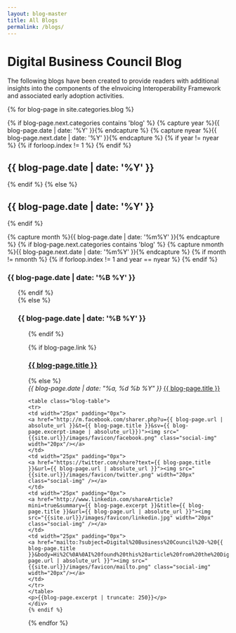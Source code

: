 ```yaml
---
layout: blog-master
title: All Blogs
permalink: /blogs/
---
```


# Digital Business Council Blog

The following blogs have been created to provide readers with additional insights into the components of the eInvoicing Interoperability Framework and associated early adoption activities.

<div>
  {% for blog-page in site.categories.blog  %}


  {% if blog-page.next.categories contains 'blog' %}
   {% capture year %}{{ blog-page.date | date: '%Y' }}{% endcapture %}
    {% capture nyear %}{{ blog-page.next.date | date: '%Y' }}{% endcapture %}
    {% if year != nyear %}
      {% if forloop.index != 1 %}
        </ul>
      {% endif %}  
      <h2><a name="#{{ blog-page.date | date: '%Y' }}">{{ blog-page.date | date: '%Y' }}</a></h2>
     {% endif %}
  {% else %}
  <h2><a name="#{{ blog-page.date | date: '%Y' }}">{{ blog-page.date | date: '%Y' }}</a></h2>
  {% endif %}

  {% capture month %}{{ blog-page.date | date: '%m%Y' }}{% endcapture %}
  {% if blog-page.next.categories contains 'blog' %}
    {% capture nmonth %}{{ blog-page.next.date | date: '%m%Y' }}{% endcapture %}
    {% if month != nmonth %}
      {% if forloop.index != 1 and year == nyear %}
        </ul>
      {% endif %}
      <h3><a name="#{{ blog-page.date | date: '%B %Y'  }}">{{ blog-page.date | date: '%B %Y' }}</a></h3><ul>
     {% endif %}  
  {% else %}
  <h3><a name="#{{ blog-page.date | date: '%B %Y'  }}">{{ blog-page.date | date: '%B %Y' }}</a></h3><ul>
  {% endif %}

{% if blog-page.link %}
    <h3 class="link-post">
    <a href="{{ site.baseurl }}{{ post.url }}" title="{{ blog-page.title }}">{{ blog-page.title }}</a>
    <a href="{{ blog-page.link }}" target="_blank" title="{{ blog-page.title }}"><i class="fa fa-link"></i></a></h3>
{% else %}
    <div class="blog-excerpt">
        <i>{{ blog-page.date | date: "%a, %d %b %Y" }}</i>
        <a href="{{ blog-page.url | absolute_url }}">{{ blog-page.title }}</a>
  
    <table class="blog-table">
    <tr>
    <td width="25px" padding="0px">
    <a href="http://m.facebook.com/sharer.php?u={{ blog-page.url | absolute_url }}&t={{ blog-page.title }}&sv={{ blog-page.excerpt-image | absolute_url}})"><img src="{{site.url}}/images/favicon/facebook.png" class="social-img" width="20px"/></a>
    </td>
    <td width="25px" padding="0px">
    <a href="https://twitter.com/share?text={{ blog-page.title }}&url={{ blog-page.url | absolute_url }}"><img src="{{site.url}}/images/favicon/twitter.png" width="20px" class="social-img" /></a>
    </td>
    <td width="25px" padding="0px">
    <a href="http://www.linkedin.com/shareArticle?mini=true&summary={{ blog-page.excerpt }}&title={{ blog-page.title }}&url={{ blog-page.url | absolute_url }}"><img src="{{site.url}}/images/favicon/linkedin.jpg" width="20px" class="social-img" /></a>
    </td>
    <td width="25px" padding="0px">
    <a href="mailto:?subject=Digital%20Business%20Council%20-%20{{ blog-page.title }}&body=Hi%2C%0A%0AI%20found%20this%20article%20from%20the%20Digital%20Business%20Council%20that%20I%20thought%20you%20might%20be%20interested%20in%3A%20%0A%0A{{blog-page.url | absolute_url }}"><img src="{{site.url}}/images/favicon/mailto.png" class="social-img" width="20px"/></a>
    </td>
    </tr>
    </table>
    <p>{{blog-page.excerpt | truncate: 250}}</p>
    </div>
    {% endif %}
    
  {% endfor %}
  
